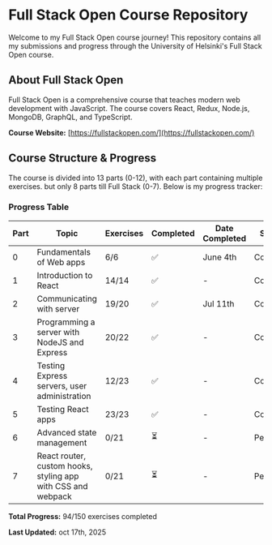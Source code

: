 # Full Stack Open Course Repository 

Welcome to my Full Stack Open course journey! This repository contains all my submissions and progress through the University of Helsinki's Full Stack Open course.

## About Full Stack Open

Full Stack Open is a comprehensive course that teaches modern web development with JavaScript. The course covers React, Redux, Node.js, MongoDB, GraphQL, and TypeScript.

**Course Website:** [https://fullstackopen.com/](https://fullstackopen.com/)

## Course Structure & Progress

The course is divided into 13 parts (0-12), with each part containing multiple exercises. but only 8 parts till Full Stack (0-7). Below is my progress tracker:

###  Progress Table

| Part | Topic | Exercises | Completed | Date Completed | Status |
|------|-------|-----------|-----------|----------------|---------|
| 0 | Fundamentals of Web apps | 6/6 | ✅ | June 4th | Complete |
| 1 | Introduction to React | 14/14 | ✅ | - | Complete |
| 2 | Communicating with server | 19/20 | ✅ | Jul 11th | Complete |
| 3 | Programming a server with NodeJS and Express | 20/22 | ✅ | - | Complete |
| 4 | Testing Express servers, user administration | 12/23 | ✅ | - | Complete |
| 5 | Testing React apps | 23/23 | ✅ | - | Complete |
| 6 | Advanced state management | 0/21 | ⏳ | - | Pending |
| 7 | React router, custom hooks, styling app with CSS and webpack | 0/21 | ⏳ | - | Pending |

**Total Progress:** 94/150 exercises completed

**Last Updated:** oct 17th, 2025
